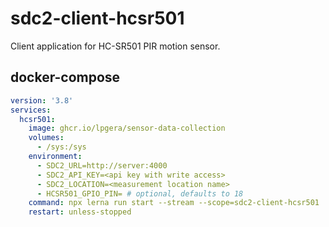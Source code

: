 # sdc2-client-hcsr501

Client application for HC-SR501 PIR motion sensor.

## docker-compose

```yaml
version: '3.8'
services:
  hcsr501:
    image: ghcr.io/lpgera/sensor-data-collection
    volumes:
      - /sys:/sys
    environment:
      - SDC2_URL=http://server:4000
      - SDC2_API_KEY=<api key with write access>
      - SDC2_LOCATION=<measurement location name>
      - HCSR501_GPIO_PIN= # optional, defaults to 18
    command: npx lerna run start --stream --scope=sdc2-client-hcsr501
    restart: unless-stopped
```
